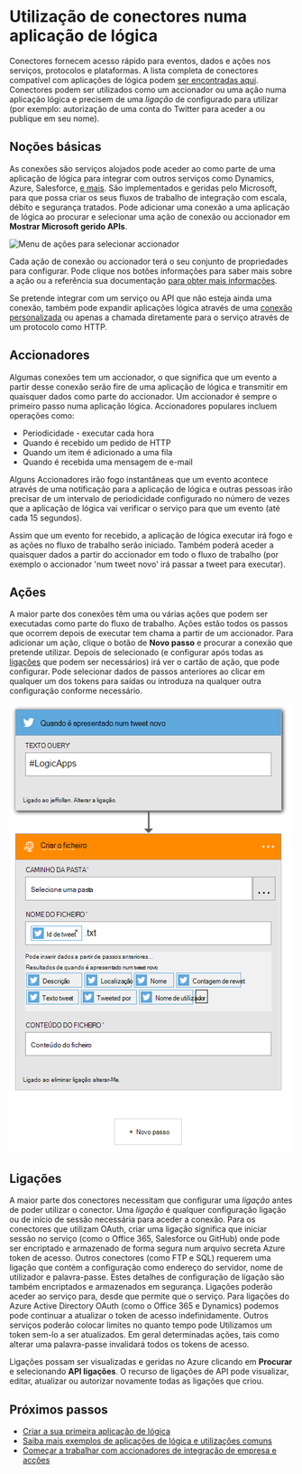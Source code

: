 <properties
    pageTitle="Descrição geral de lógica aplicações conectores | Microsoft Azure"
    description="Descrição geral de conectores que podem ser utilizadas numa aplicação de lógica"
    services=""
    documentationCenter="" 
    authors="jeffhollan"
    manager="erikre"
    editor=""
    tags="connectors"/>

<tags
   ms.service="logic-apps"
   ms.devlang="na"
   ms.topic="article"
   ms.tgt_pltfrm="na"
   ms.workload="na" 
   ms.date="07/15/2016"
   ms.author="jehollan"/>

# <a name="using-connectors-in-a-logic-app"></a>Utilização de conectores numa aplicação de lógica

Conectores fornecem acesso rápido para eventos, dados e ações nos serviços, protocolos e plataformas.  A lista completa de conectores compatível com aplicações de lógica podem [ser encontradas aqui](apis-list.md).  Conectores podem ser utilizados como um accionador ou uma ação numa aplicação lógica e precisem de uma *ligação* de configurado para utilizar (por exemplo: autorização de uma conta do Twitter para aceder a ou publique em seu nome).

## <a name="basics"></a>Noções básicas

As conexões são serviços alojados pode aceder ao como parte de uma aplicação de lógica para integrar com outros serviços como Dynamics, Azure, Salesforce, [e mais](apis-list.md).  São implementados e geridas pelo Microsoft, para que possa criar os seus fluxos de trabalho de integração com escala, débito e segurança tratados.  Pode adicionar uma conexão a uma aplicação de lógica ao procurar e selecionar uma ação de conexão ou accionador em **Mostrar Microsoft gerido APIs**.

![Menu de ações para selecionar accionador][1]

Cada ação de conexão ou accionador terá o seu conjunto de propriedades para configurar.  Pode clique nos botões informações para saber mais sobre a ação ou a referência sua documentação [para obter mais informações](apis-list.md).

Se pretende integrar com um serviço ou API que não esteja ainda uma conexão, também pode expandir aplicações lógica através de uma [conexão personalizada](../app-service-logic/app-service-logic-create-api-app.md) ou apenas a chamada diretamente para o serviço através de um protocolo como HTTP.

## <a name="triggers"></a>Accionadores

Algumas conexões tem um accionador, o que significa que um evento a partir desse conexão serão fire de uma aplicação de lógica e transmitir em quaisquer dados como parte do accionador.  Um accionador é sempre o primeiro passo numa aplicação lógica.  Accionadores populares incluem operações como:
 
 * Periodicidade - executar cada hora
 * Quando é recebido um pedido de HTTP
 * Quando um item é adicionado a uma fila
 * Quando é recebida uma mensagem de e-mail
 
Alguns Accionadores irão fogo instantâneas que um evento acontece através de uma notificação para a aplicação de lógica e outras pessoas irão precisar de um intervalo de periodicidade configurado no número de vezes que a aplicação de lógica vai verificar o serviço para que um evento (até cada 15 segundos).  

Assim que um evento for recebido, a aplicação de lógica executar irá fogo e as ações no fluxo de trabalho serão iniciado.  Também poderá aceder a quaisquer dados a partir do accionador em todo o fluxo de trabalho (por exemplo o accionador 'num tweet novo' irá passar a tweet para executar).

## <a name="actions"></a>Ações

A maior parte dos conexões têm uma ou várias ações que podem ser executadas como parte do fluxo de trabalho.  Ações estão todos os passos que ocorrem depois de executar tem chama a partir de um accionador.  Para adicionar um ação, clique o botão de **Novo passo** e procurar a conexão que pretende utilizar.  Depois de selecionado (e configurar após todas as [ligações](#connections) que podem ser necessários) irá ver o cartão de ação, que pode configurar.  Pode selecionar dados de passos anteriores ao clicar em qualquer um dos tokens para saídas ou introduza na qualquer outra configuração conforme necessário.

![Configurar uma ação de conexão][2]

## <a name="connections"></a>Ligações

A maior parte dos conectores necessitam que configurar uma *ligação* antes de poder utilizar o conector.  Uma *ligação* é qualquer configuração ligação ou de início de sessão necessária para aceder a conexão.  Para os conectores que utilizam OAuth, criar uma ligação significa que iniciar sessão no serviço (como o Office 365, Salesforce ou GitHub) onde pode ser encriptado e armazenado de forma segura num arquivo secreta Azure token de acesso.  Outros conectores (como FTP e SQL) requerem uma ligação que contém a configuração como endereço do servidor, nome de utilizador e palavra-passe.  Estes detalhes de configuração de ligação são também encriptados e armazenados em segurança.  Ligações poderão aceder ao serviço para, desde que permite que o serviço.  Para ligações do Azure Active Directory OAuth (como o Office 365 e Dynamics) podemos pode continuar a atualizar o token de acesso indefinidamente.  Outros serviços poderão colocar limites no quanto tempo pode Utilizamos um token sem-lo a ser atualizados.  Em geral determinadas ações, tais como alterar uma palavra-passe invalidará todos os tokens de acesso.  

Ligações possam ser visualizadas e geridas no Azure clicando em **Procurar** e selecionando **API ligações**.  O recurso de ligações de API pode visualizar, editar, atualizar ou autorizar novamente todas as ligações que criou.

## <a name="next-steps"></a>Próximos passos

- [Criar a sua primeira aplicação de lógica](../app-service-logic/app-service-logic-create-a-logic-app.md)
- [Saiba mais exemplos de aplicações de lógica e utilizações comuns](../app-service-logic/app-service-logic-examples-and-scenarios.md)
- [Começar a trabalhar com accionadores de integração de empresa e acções](../app-service-logic/app-service-logic-enterprise-integration-overview.md)

<!--Image References -->
[1]: ./media/connectors-overview/addAction.png
[2]: ./media/connectors-overview/configureAction.png